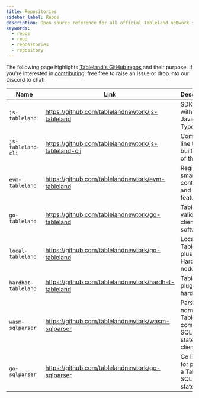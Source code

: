 ```yaml
---
title: Repositories
sidebar_label: Repos
description: Open source reference for all official Tableland network software.
keywords:
  - repos
  - repo
  - repositories
  - repository
---
```


The following page highlights [Tableland's GitHub repos](https://github.com/tablelandnetwork) and their purpose. If you're interested in [contributing](/contribute), free free to raise an issue or drop into our Discord to chat!

| Name                | Link                                                  | Description                                                        |
| ------------------- | ----------------------------------------------------- | ------------------------------------------------------------------ |
| `js-tableland`      | https://github.com/tablelandnewtork/js-tableland      | SDK built with JavaScript / TypeScript                             |
| `js-tableland-cli`  | https://github.com/tablelandnewtork/js-tableland-cli  | Command line tool built on top of the SDK                          |
| `evm-tableland`     | https://github.com/tablelandnewtork/evm-tableland     | Registry smart contract and related features                       |
| `go-tableland`      | https://github.com/tablelandnewtork/go-tableland      | Tableland validator client software                                |
| `local-tableland`   | https://github.com/tablelandnewtork/go-tableland      | Local-only Tableland plus Hardhat node                             |
| `hardhat-tableland` | https://github.com/tablelandnewtork/hardhat-tableland | Tableland plugin for hardhat                                       |
| `wasm-sqlparser`    | https://github.com/tablelandnewtork/wasm-sqlparser    | Parse and normalize Tableland-compliant SQL statements client-side |
| `go-sqlparser`      | https://github.com/tablelandnewtork/go-sqlparser      | Go library for parsing a Tableland SQL statement.                  |

